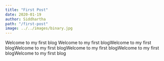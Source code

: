 ```yaml
---
title: "First Post"
date: 2020-01-19
author: Siddhartha
path: "/first-post"
image: ../../images/binary.jpg
---
```


Welcome to my first blog Welcome to my first blogWelcome to my first blogWelcome to my first blogWelcome to my first blogWelcome to my first blogWelcome to my first blog
